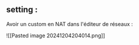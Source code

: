 ## setting :


Avoir un custom en NAT dans l'éditeur de réseaux : 

![[Pasted image 20241204204014.png]]